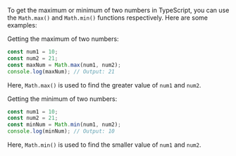 To get the maximum or minimum of two numbers in TypeScript, you can use the `Math.max()` and `Math.min()` functions respectively. Here are some examples:

Getting the maximum of two numbers:
```typescript
const num1 = 10;
const num2 = 21;
const maxNum = Math.max(num1, num2);
console.log(maxNum); // Output: 21
```
Here, `Math.max()` is used to find the greater value of `num1` and `num2`.

Getting the minimum of two numbers:
```typescript
const num1 = 10;
const num2 = 21;
const minNum = Math.min(num1, num2);
console.log(minNum); // Output: 10
```
Here, `Math.min()` is used to find the smaller value of `num1` and `num2`.